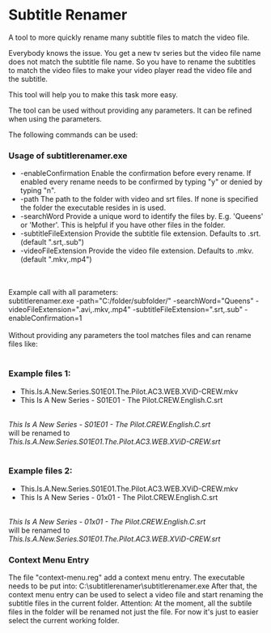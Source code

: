 # Subtitle Renamer
A tool to more quickly rename many subtitle files to match the video file.

Everybody knows the issue. You get a new tv series but the video file name does not match the subtitle file name.
So you have to rename the subtitles to match the video files to make your video player read the video file and the subtitle.

This tool will help you to make this task more easy.
    
The tool can be used without providing any parameters. It can be refined when using the parameters.

The following commands can be used:
<h3>Usage of subtitlerenamer.exe</h3>
<ul>
  <li>-enableConfirmation
    	Enable the confirmation before every rename. If enabled every rename needs to be confirmed by typing "y" or denied by typing "n".</li>
  <li>-path
    	The path to the folder with video and srt files. If none is specified the folder the executable resides in is used.</li>
  <li>-searchWord
    	Provide a unique word to identify the files by. E.g. 'Queens' or 'Mother'. This is helpful if you have other files in the folder.</li>
  <li>-subtitleFileExtension
    	Provide the subtitle file extension. Defaults to .srt. (default ".srt,.sub")</li>
  <li>-videoFileExtension
    	Provide the video file extension. Defaults to .mkv. (default ".mkv,.mp4")</li>
</ul>
<br><br>
Example call with all parameters:<br>
subtitlerenamer.exe -path="C:/folder/subfolder/" -searchWord="Queens" -videoFileExtension=".avi,.mkv,.mp4" -subtitleFileExtension=".srt,.sub" -enableConfirmation=1
<br><br>
Without providing any parameters the tool matches files and can rename files like:
<br><br>
<h3>Example files 1:</h3>
<ul>
<li>This.Is.A.New.Series.S01E01.The.Pilot.AC3.WEB.XViD-CREW.mkv</li>
<li>This Is A New Series - S01E01 - The Pilot.CREW.English.C.srt</li>
</ul>
<br>
<i>This Is A New Series - S01E01 - The Pilot.CREW.English.C.srt</i>
<br>will be renamed to<br>
<i>This.Is.A.New.Series.S01E01.The.Pilot.AC3.WEB.XViD-CREW.srt</i>
<br>
<br>
<h3>Example files 2:</h3>
<ul>
<li>This.Is.A.New.Series.S01E01.The.Pilot.AC3.WEB.XViD-CREW.mkv</li>
<li>This Is A New Series - 01x01 - The Pilot.CREW.English.C.srt</li>
</ul>
<br>
<i>This Is A New Series - 01x01 - The Pilot.CREW.English.C.srt</i>
<br>will be renamed to<br>
<i>This.Is.A.New.Series.S01E01.The.Pilot.AC3.WEB.XViD-CREW.srt</i>
<h3>Context Menu Entry</h3>
The file "context-menu.reg" add a context menu entry. The executable needs to be put into: C:\subtitlerenamer\subtitlerenamer.exe
After that, the context menu entry can be used to select a video file and start renaming the subtitle files in the current folder.
Attention: At the moment, all the subtile files in the folder will be renamed not just the file. For now it's just to easier select the current working folder.

